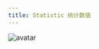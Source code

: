 ```yaml
---
title: Statistic 统计数值
---
```

![avatar](http://10.101.10.57/components/other/components/statistic_.jpg)